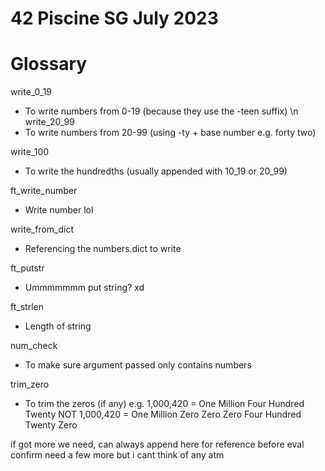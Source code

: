 # 42 Piscine SG July 2023
# Glossary

write_0_19
- To write numbers from 0-19 (because they use the -teen suffix)
\n
write_20_99
- To write numbers from 20-99 (using -ty + base number e.g. forty two)
		
write_100
- To write the hundredths (usually appended with 10_19 or 20_99)
		
ft_write_number
- Write number lol
		
write_from_dict
- Referencing the numbers.dict to write
		
ft_putstr
- Ummmmmmm put string? xd
		
ft_strlen
- Length of string
		
num_check
- To make sure argument passed only contains numbers
		
trim_zero
- To trim the zeros (if any)
	e.g. 1,000,420 = One Million Four Hundred Twenty
	NOT  1,000,420 = One Million Zero Zero Zero Four Hundred Twenty Zero

if got more we need, can always append here for reference before eval
confirm need a few more but i cant think of any atm
